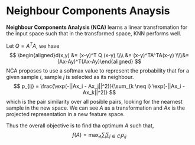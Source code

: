 # Neighbour Components Anaysis


**Neighbour Components Analysis (NCA)** learns a linear transfromation for the input space such that in the transformed space, KNN performs well.





Let $Q = A^TA$, we have
$$
\begin{aligned}d(x,y) &= (x-y)^T Q (x-y) \\\\ &= (x-y)^TA^TA(x-y) \\\\&= (Ax-Ay)^T(Ax-Ay)\end{aligned}
$$
NCA proposes to use a softmax value to represent the probability that for a given sample $i$, sample $j$ is selected as its neighbour.
$$
p_{ij} = \frac{\exp(-||Ax_i - Ax_j||^2)}{\sum_{k \neq i} \exp(-||Ax_i - Ax_k||^2)}
$$
which is the pair similarity over all posible pairs, looking for the nearnest sample in the new space. We can see $A$ as a transformation and $Ax$ is the projected representation in a new feature space. 



Thus the overall objective is to find tha optimum $A$ such that,
$$
f(A) = \max_{A}\sum_{i}\sum_{j \in C_i}p_{ij}
$$



